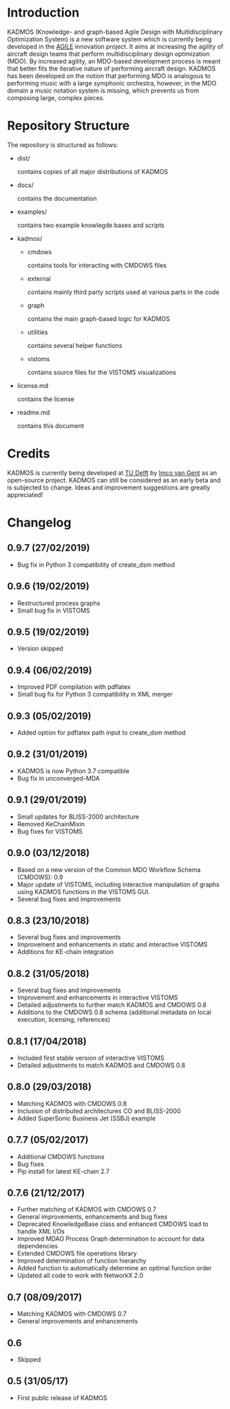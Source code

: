 Introduction
=============

KADMOS (Knowledge- and graph-based Agile Design with Multidisciplinary Optimization System) is a new software system which is currently being developed in the [AGILE](http://www.agile-project.eu/) innovation project. It aims at increasing the agility of aircraft design teams that perform multidisciplinary design optimization (MDO). By increased agility, an MDO-based development process is meant that better fits the iterative nature of performing aircraft design. KADMOS has been developed on the notion that performing MDO is analogous to performing music with a large symphonic orchestra, however, in the MDO domain a music notation system is missing, which prevents us from composing large, complex pieces. 

Repository Structure
====================

The repository is structured as follows:

- dist/

	 contains copies of all major distributions of KADMOS

- docs/

     contains the documentation

- examples/

     contains two example knowlegde bases and scripts
	 
- kadmos/

     - cmdows
	  
		 contains tools for interacting with CMDOWS files
	 
     - external

         contains mainly third party scripts used at various parts in the code

     - graph

         contains the main graph-based logic for KADMOS

     - utilities

         contains several helper functions

     - vistoms

         contains source files for the VISTOMS visualizations

- license.md

     contains the license

- readme.md

     contains this document


Credits
=======

KADMOS is currently being developed at [TU Delft](https://tudelft.nl) by [Imco van Gent](https://bitbucket.org/imcovangent/) as an open-source project. KADMOS can still be considered as an early beta and is subjected to change. Ideas and improvement suggestions are greatly appreciated!


Changelog
=========

## 0.9.7 (27/02/2019)

- Bug fix in Python 3 compatibility of create_dsm method

## 0.9.6 (19/02/2019)

- Restructured process graphs
- Small bug fix in VISTOMS

## 0.9.5 (19/02/2019)

- Version skipped

## 0.9.4 (06/02/2019)

- Improved PDF compilation with pdflatex
- Small bug fix for Python 3 compatibility in XML merger

## 0.9.3 (05/02/2019)

- Added option for pdflatex path input to create_dsm method

## 0.9.2 (31/01/2019)

- KADMOS is now Python 3.7 compatible
- Bug fix in unconverged-MDA

## 0.9.1 (29/01/2019)

- Small updates for BLISS-2000 architecture
- Removed KeChainMixin
- Bug fixes for VISTOMS

## 0.9.0 (03/12/2018)

- Based on a new version of the Common MDO Workflow Schema (CMDOWS): 0.9
- Major update of VISTOMS, including interactive manipulation of graphs using KADMOS functions in the VISTOMS GUI.
- Several bug fixes and improvements

## 0.8.3 (23/10/2018)

- Several bug fixes and improvements
- Improvement and enhancements in static and interactive VISTOMS
- Additions for KE-chain integration

## 0.8.2 (31/05/2018)

- Several bug fixes and improvements
- Improvement and enhancements in interactive VISTOMS
- Detailed adjustments to further match KADMOS and CMDOWS 0.8
- Additions to the CMDOWS 0.8 schema (additional metadata on local execution, licensing, references)

## 0.8.1 (17/04/2018)

- Included first stable version of interactive VISTOMS
- Detailed adjustments to match KADMOS and CMDOWS 0.8

## 0.8.0 (29/03/2018)

- Matching KADMOS with CMDOWS 0.8
- Inclusion of distributed architectures CO and BLISS-2000
- Added SuperSonic Business Jet (SSBJ) example

## 0.7.7 (05/02/2017)

- Additional CMDOWS functions
- Bug fixes
- Pip install for latest KE-chain 2.7

## 0.7.6 (21/12/2017)

- Further matching of KADMOS with CMDOWS 0.7
- General improvements, enhancements and bug fixes
- Deprecated KnowledgeBase class and enhanced CMDOWS load to handle XML I/Os
- Improved MDAO Process Graph determination to account for data dependencies
- Extended CMDOWS file operations library
- Improved determination of function hierarchy
- Added function to automatically determine an optimal function order
- Updated all code to work with NetworkX 2.0

## 0.7 (08/09/2017)

- Matching KADMOS with CMDOWS 0.7
- General improvements and enhancements

## 0.6 

- Skipped

## 0.5 (31/05/17)

- First public release of KADMOS